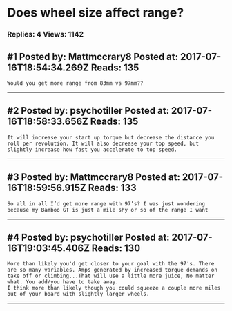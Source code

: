 # Does wheel size affect range?

### Replies: 4 Views: 1142

## \#1 Posted by: Mattmccrary8 Posted at: 2017-07-16T18:54:34.269Z Reads: 135

```
Would you get more range from 83mm vs 97mm??
```

---
## \#2 Posted by: psychotiller Posted at: 2017-07-16T18:58:33.656Z Reads: 135

```
It will increase your start up torque but decrease the distance you roll per revolution. It will also decrease your top speed, but slightly increase how fast you accelerate to top speed.
```

---
## \#3 Posted by: Mattmccrary8 Posted at: 2017-07-16T18:59:56.915Z Reads: 133

```
So all in all I’d get more range with 97’s? I was just wondering because my Bamboo GT is just a mile shy or so of the range I want
```

---
## \#4 Posted by: psychotiller Posted at: 2017-07-16T19:03:45.406Z Reads: 130

```
More than likely you'd get closer to your goal with the 97's. There are so many variables. Amps generated by increased torque demands on take off or climbing...That will use a little more juice, No matter what. You add/you have to take away.
I think more than likely though you could squeeze a couple more miles out of your board with slightly larger wheels.
```

---
